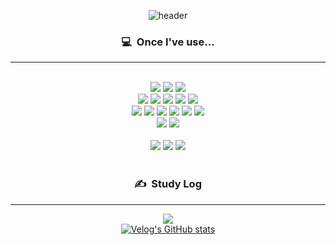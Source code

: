 <div align="center">

  
  ![header](https://capsule-render.vercel.app/api?type=waving&height=180&section=header&text=17wolfgwang&fontColor=000000&fontSize=70&fontAlignY=40&color=ffd800)


  ### 💻&nbsp;&nbsp;Once I've use...</br>
  ---
  </br>
  <img src="https://img.shields.io/badge/JavaScript-F7DF1E?style=for-the-badge&logo=JavaScript&logoColor=black"/>
  <img src="https://img.shields.io/badge/Html5-E34F26?style=for-the-badge&logo=Html5&logoColor=black"/>
  <img src="https://img.shields.io/badge/CSS3-1572B6?style=for-the-badge&logo=CSS3&logoColor=black"/></br>
  <img src="https://img.shields.io/badge/React-61DAFB?style=for-the-badge&logo=React&logoColor=black"/>
  <img src="https://img.shields.io/badge/Redux-764ABC?style=for-the-badge&logo=Redux&logoColor=black"/>
  <img src="https://img.shields.io/badge/NextJS-000000?style=for-the-badge&logo=NextJS&logoColor=white"/>
  <img src="https://img.shields.io/badge/TypeScript-3178C6?style=for-the-badge&logo=TypeScript&logoColor=black"/>
  <img src="https://img.shields.io/badge/StyledComponent-DB7093?style=for-the-badge&logo=StyledComponent&logoColor=black"/></br>
  <img src="https://img.shields.io/badge/Python-3776AB?style=for-the-badge&logo=Python&logoColor=black"/>
  <img src="https://img.shields.io/badge/Unity-FFFFFF?style=for-the-badge&logo=Unity&logoColor=black"/>
  
  
  <img src="https://img.shields.io/badge/GraphQL-E10098?style=for-the-badge&logo=GraphQL&logoColor=black"/>
  <img src="https://img.shields.io/badge/Apollo-311C87?style=for-the-badge&logo=Apollo&logoColor=black"/>
  <img src="https://img.shields.io/badge/Firebase-FFCA28?style=for-the-badge&logo=Firebase&logoColor=black"/>
  <img src="https://img.shields.io/badge/MongoDB-47A248?style=for-the-badge&logo=MongoDB&logoColor=black"/></br>
  <img src="https://img.shields.io/badge/Netlify-00C7B7?style=for-the-badge&logo=Netlify&logoColor=black"/>
  <img src="https://img.shields.io/badge/AWSEC2-FF9900?style=for-the-badge&logo=AWSEC2&logoColor=black"/>
  
  
  </br>
  </br>
  <img src="https://img.shields.io/badge/Heroku-430098?style=for-the-badge&logo=Heroku&logoColor=black"/>
  <img src="https://img.shields.io/badge/ThreeJS-000000?style=for-the-badge&logo=ThreeJS&logoColor=black"/>
  <img src="https://img.shields.io/badge/Stripe-008CDD?style=for-the-badge&logo=Stripe&logoColor=black"/>
  
  
  </br>
  </br>
  

  ### ✍&nbsp;&nbsp;Study Log
  ---
  <a href="https://velog.io/@dkzks44"><img src="https://img.shields.io/badge/Velog-3DDC84?style=for-the-badge&logo=Blogger&logoColor=white"/></a></br>
  [![Velog's GitHub stats](https://velog-readme-stats.vercel.app/api?name=dkzks44)]((https://velog.io/@dkzks44)https://velog.io/@dkzks44)

  
  
</div>
